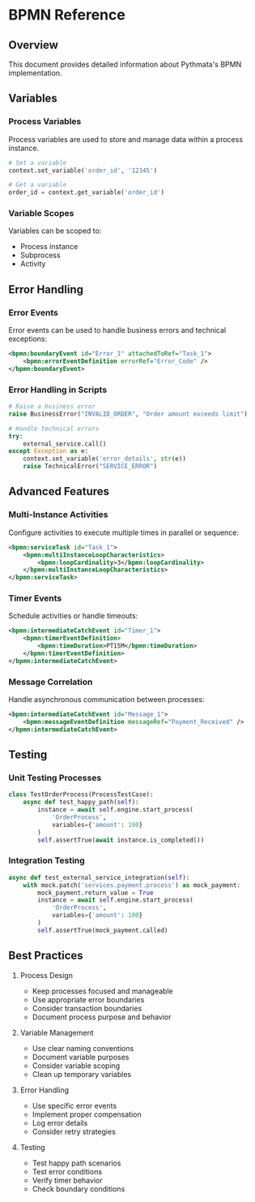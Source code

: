 # BPMN Reference

## Overview

This document provides detailed information about Pythmata's BPMN implementation.

## Variables

### Process Variables
Process variables are used to store and manage data within a process instance.

```python
# Set a variable
context.set_variable('order_id', '12345')

# Get a variable
order_id = context.get_variable('order_id')
```

### Variable Scopes
Variables can be scoped to:
- Process instance
- Subprocess
- Activity

## Error Handling

### Error Events
Error events can be used to handle business errors and technical exceptions:

```xml
<bpmn:boundaryEvent id="Error_1" attachedToRef="Task_1">
    <bpmn:errorEventDefinition errorRef="Error_Code" />
</bpmn:boundaryEvent>
```

### Error Handling in Scripts
```python
# Raise a business error
raise BusinessError("INVALID_ORDER", "Order amount exceeds limit")

# Handle technical errors
try:
    external_service.call()
except Exception as e:
    context.set_variable('error_details', str(e))
    raise TechnicalError("SERVICE_ERROR")
```

## Advanced Features

### Multi-Instance Activities
Configure activities to execute multiple times in parallel or sequence:

```xml
<bpmn:serviceTask id="Task_1">
    <bpmn:multiInstanceLoopCharacteristics>
        <bpmn:loopCardinality>3</bpmn:loopCardinality>
    </bpmn:multiInstanceLoopCharacteristics>
</bpmn:serviceTask>
```

### Timer Events
Schedule activities or handle timeouts:

```xml
<bpmn:intermediateCatchEvent id="Timer_1">
    <bpmn:timerEventDefinition>
        <bpmn:timeDuration>PT15M</bpmn:timeDuration>
    </bpmn:timerEventDefinition>
</bpmn:intermediateCatchEvent>
```

### Message Correlation
Handle asynchronous communication between processes:

```xml
<bpmn:intermediateCatchEvent id="Message_1">
    <bpmn:messageEventDefinition messageRef="Payment_Received" />
</bpmn:intermediateCatchEvent>
```

## Testing

### Unit Testing Processes
```python
class TestOrderProcess(ProcessTestCase):
    async def test_happy_path(self):
        instance = await self.engine.start_process(
            'OrderProcess',
            variables={'amount': 100}
        )
        self.assertTrue(await instance.is_completed())
```

### Integration Testing
```python
async def test_external_service_integration(self):
    with mock.patch('services.payment.process') as mock_payment:
        mock_payment.return_value = True
        instance = await self.engine.start_process(
            'OrderProcess',
            variables={'amount': 100}
        )
        self.assertTrue(mock_payment.called)
```

## Best Practices

1. Process Design
   - Keep processes focused and manageable
   - Use appropriate error boundaries
   - Consider transaction boundaries
   - Document process purpose and behavior

2. Variable Management
   - Use clear naming conventions
   - Document variable purposes
   - Consider variable scoping
   - Clean up temporary variables

3. Error Handling
   - Use specific error events
   - Implement proper compensation
   - Log error details
   - Consider retry strategies

4. Testing
   - Test happy path scenarios
   - Test error conditions
   - Verify timer behavior
   - Check boundary conditions
